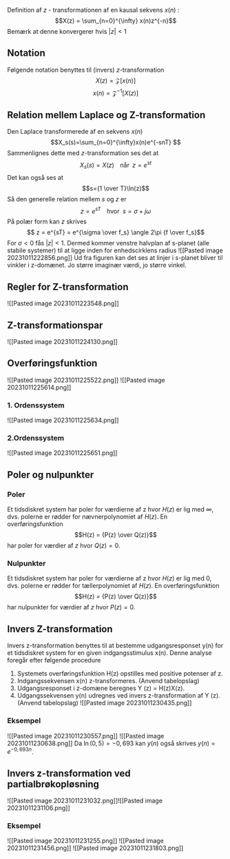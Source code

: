 Definition af $z$ - transformationen af en kausal sekvens $x(n)$ :
$$X(z) = \sum_{n=0}^{\infty} x(n)z^{-n}$$
Bemærk at denne konvergerer hvis $\vert z \vert \lt 1$ 
## Notation
Følgende notation benyttes til (invers) $z$-transformation
$$X(z) = \mathcal{Z}[x(n)]$$
$$x(n) = \mathcal{Z}^{-1}[X(z)]$$
## Relation mellem Laplace og Z-transformation
Den Laplace transformerede af en sekvens $x(n)$
$$X_s(s)=\sum_{n=0}^{\infty}x(n)e^{-snT}
$$
Sammenlignes dette med $z$-transformation ses det at 
$$X_s(s) = X(z) \;\;\;\; \text{når} \;\; z=e^{st}$$
Det kan også ses at 
$$s={1 \over T}\ln(z)$$
Så den generelle relation mellem $s$ og $z$ er 
$$z = e^{sT} \;\;\;\; \text{hvor } \; s=\sigma + j\omega$$
På polær form kan $z$ skrives
$$ z = e^{sT} = e^{\sigma \over f_s} \angle 2\pi {f \over f_s}$$
For $\sigma \lt 0$ fås $\vert z \vert \lt 1$. Dermed kommer venstre halvplan af s-planet (alle stabile systemer) til at ligge inden for enhedscirklens radius
![[Pasted image 20231011222856.png]]
Ud fra figuren kan det ses at linjer i s-planet bliver til vinkler i z-domænet. Jo større imaginær værdi, jo større vinkel. 

## Regler for Z-transformation
![[Pasted image 20231011223548.png]]

## Z-transformationspar
![[Pasted image 20231011224130.png]]

## Overføringsfunktion
![[Pasted image 20231011225522.png]]
![[Pasted image 20231011225614.png]]

### 1. Ordenssystem
![[Pasted image 20231011225634.png]]
### 2.Ordenssystem
![[Pasted image 20231011225651.png]]

## Poler og nulpunkter
### Poler
Et tidsdiskret system har poler for værdierne af z hvor $H(z)$ er lig med ∞, dvs. polerne er
rødder for nævnerpolynomiet af $H(z)$.
En overføringsfunktion
$$H(z) = {P(z) \over Q(z)}$$
har poler for værdier af $z$ hvor $Q(z)=0$.
### Nulpunkter
Et tidsdiskret system har poler for værdierne af z hvor $H(z)$ er lig med 0, dvs. polerne er
rødder for tællerpolynomiet af $H(z)$.
En overføringsfunktion
$$H(z) = {P(z) \over Q(z)}$$
har nulpunkter for værdier af $z$ hvor $P(z)=0$.

## Invers Z-transformation
Invers z-transformation benyttes til at bestemme udgangsresponset y(n) for et tidsdiskret
system for en given indgangsstimulus x(n). Denne analyse foregår efter følgende
procedure
1. Systemets overføringsfunktion H(z) opstilles med positive potenser af z.
2. Indgangssekvensen x(n) z-transformeres. (Anvend tabelopslag)
3. Udgangsresponset i z-domæne beregnes Y (z) = H(z)X(z).
4. Udgangssekvensen y(n) udregnes ved invers z-transformation af Y (z). (Anvend
tabelopslag)
![[Pasted image 20231011230435.png]]
### Eksempel
![[Pasted image 20231011230557.png]]
![[Pasted image 20231011230638.png]]
Da $\ln(0, 5) = −0, 693$ kan $y(n)$ også skrives $y(n) = e^{−0,693n}$.

## Invers z-transformation ved partialbrøkopløsning
![[Pasted image 20231011231032.png]]![[Pasted image 20231011231106.png]]

### Eksempel
![[Pasted image 20231011231255.png]]
![[Pasted image 20231011231456.png]]
![[Pasted image 20231011231803.png]]
